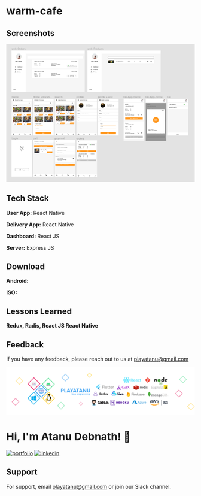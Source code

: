 # warm-cafe
## Screenshots

![App Screenshot](https://raw.githubusercontent.com/playatanu/warm-cafe/master/warm-cafe-ui.png)

## Tech Stack

**User App:** React Native

**Delivery App:** React Native

**Dashboard:** React JS

**Server:** Express JS

  
## Download

**Android:** 

**ISO:** 
## Lessons Learned
**Redux, Radis, React JS React Native**


  
## Feedback

If you have any feedback, please reach out to us at playatanu@gmail.com

  
![Logo](https://github.com/playatanu/playatanu/raw/main/playatanu.png?raw=true)

    
# Hi, I'm Atanu Debnath! 👋

  

[![portfolio](https://img.shields.io/badge/my_portfolio-000?style=for-the-badge&logo=ko-fi&logoColor=white)](https://playatanu.github.io/)
[![linkedin](https://img.shields.io/badge/linkedin-0A66C2?style=for-the-badge&logo=linkedin&logoColor=white)](https://www.linkedin.com/playatanu)


  
## Support

For support, email playatanu@gmail.com or join our Slack channel.
